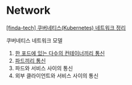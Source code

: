 
# Network

[[finda-tech] 쿠버네티스(Kubernetes) 네트워크 정리](https://medium.com/finda-tech/kubernetes-%EB%84%A4%ED%8A%B8%EC%9B%8C%ED%81%AC-%EC%A0%95%EB%A6%AC-fccd4fd0ae6)

쿠버네티스 네트워크 모델

1. [한 포드에 있는 다수의 컨테이너끼리 통신](./1pod-inner.md)
2. [파드끼리 통신](./2pod-to-pod.md)
3. 파드와 서비스 사이의 통신
4. 외부 클라이언트와 서비스 사이의 통신
